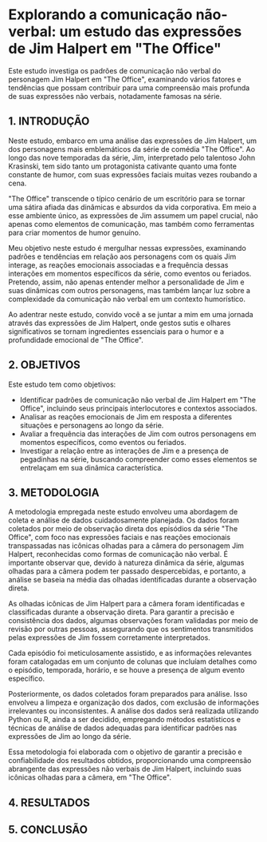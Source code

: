 # Explorando a comunicação não-verbal: um estudo das expressões de Jim Halpert em "The Office"
Este estudo investiga os padrões de comunicação não verbal do personagem Jim Halpert em "The Office", examinando vários fatores e tendências que possam contribuir para uma compreensão mais profunda de suas expressões não verbais, notadamente famosas na série.

## 1. INTRODUÇÃO
Neste estudo, embarco em uma análise das expressões de Jim Halpert, um dos personagens mais emblemáticos da série de comédia "The Office". Ao longo das nove temporadas da série, Jim, interpretado pelo talentoso John Krasinski, tem sido tanto um protagonista cativante quanto uma fonte constante de humor, com suas expressões faciais muitas vezes roubando a cena.

"The Office" transcende o típico cenário de um escritório para se tornar uma sátira afiada das dinâmicas e absurdos da vida corporativa. Em meio a esse ambiente único, as expressões de Jim assumem um papel crucial, não apenas como elementos de comunicação, mas também como ferramentas para criar momentos de humor genuíno.

Meu objetivo neste estudo é mergulhar nessas expressões, examinando padrões e tendências em relação aos personagens com os quais Jim interage, as reações emocionais associadas e a frequência dessas interações em momentos específicos da série, como eventos ou feriados. Pretendo, assim, não apenas entender melhor a personalidade de Jim e suas dinâmicas com outros personagens, mas também lançar luz sobre a complexidade da comunicação não verbal em um contexto humorístico.

Ao adentrar neste estudo, convido você a se juntar a mim em uma jornada através das expressões de Jim Halpert, onde gestos sutis e olhares significativos se tornam ingredientes essenciais para o humor e a profundidade emocional de "The Office".

##  2. OBJETIVOS
Este estudo tem como objetivos:
- Identificar padrões de comunicação não verbal de Jim Halpert em "The Office", incluindo seus principais interlocutores e contextos associados.
- Analisar as reações emocionais de Jim em resposta a diferentes situações e personagens ao longo da série.
- Avaliar a frequência das interações de Jim com outros personagens em momentos específicos, como eventos ou feriados.
- Investigar a relação entre as interações de Jim e a presença de pegadinhas na série, buscando compreender como esses elementos se entrelaçam em sua dinâmica característica.

##  3. METODOLOGIA

A metodologia empregada neste estudo envolveu uma abordagem de coleta e análise de dados cuidadosamente planejada. Os dados foram coletados por meio de observação direta dos episódios da série "The Office", com foco nas expressões faciais e nas reações emocionais transpassadas nas icônicas olhadas para a câmera do personagem Jim Halpert, reconhecidas como formas de comunicação não verbal. É importante observar que, devido à natureza dinâmica da série, algumas olhadas para a câmera podem ter passado despercebidas, e portanto, a análise se baseia na média das olhadas identificadas durante a observação direta.

As olhadas icônicas de Jim Halpert para a câmera foram identificadas e classificadas durante a observação direta. Para garantir a precisão e consistência dos dados, algumas observações foram validadas por meio de revisão por outras pessoas, assegurando que os sentimentos transmitidos pelas expressões de Jim fossem corretamente interpretados.

Cada episódio foi meticulosamente assistido, e as informações relevantes foram catalogadas em um conjunto de colunas que incluíam detalhes como o episódio, temporada, horário, e se houve a presença de algum evento específico.

Posteriormente, os dados coletados foram preparados para análise. Isso envolveu a limpeza e organização dos dados, com exclusão de informações irrelevantes ou inconsistentes. A análise dos dados será realizada utilizando Python ou R, ainda a ser decidido, empregando métodos estatísticos e técnicas de análise de dados adequadas para identificar padrões nas expressões de Jim ao longo da série.

Essa metodologia foi elaborada com o objetivo de garantir a precisão e confiabilidade dos resultados obtidos, proporcionando uma compreensão abrangente das expressões não verbais de Jim Halpert, incluindo suas icônicas olhadas para a câmera, em "The Office".

##  4. RESULTADOS 

##  5. CONCLUSÃO
